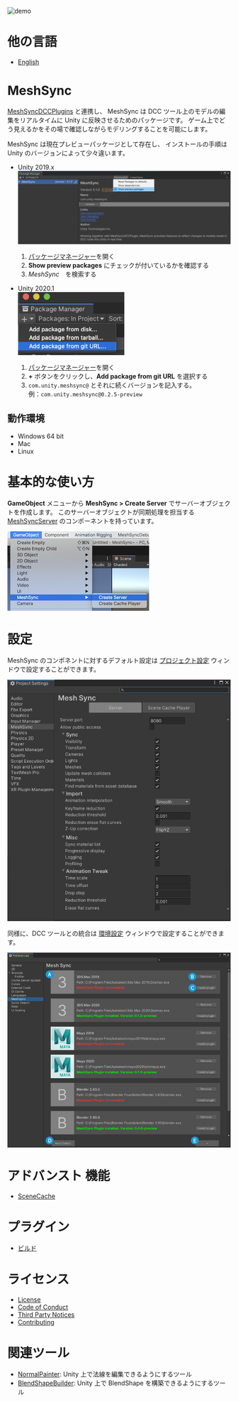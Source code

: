 ![demo](Documentation~/images/Demo.gif)

# 他の言語
- [English](Readme.md)

# MeshSync

[MeshSyncDCCPlugins](https://github.com/Unity-Technologies/MeshSyncDCCPlugins) と連携し、
MeshSync は DCC ツール上のモデルの編集をリアルタイムに Unity に反映させるためのパッケージです。
ゲーム上でどう見えるかをその場で確認しながらモデリングすることを可能にします。

MeshSync は現在プレビューパッケージとして存在し、
インストールの手順は Unity のバージョンによって少々違います。

* Unity 2019.x  
  ![PackageManager2019](Documentation~/images/PackageManager2019.png)
  1. [パッケージマネージャー](https://docs.unity3d.com/ja/current/Manual/upm-ui.html)を開く
  2. **Show preview packages** にチェックが付いているかを確認する
  3. *MeshSync*　を検索する
  
* Unity 2020.1  
  ![PackageManager2020](Documentation~/images/PackageManager2020.1.png)
  1. [パッケージマネージャー](https://docs.unity3d.com/ja/current/Manual/upm-ui.html)を開く
  2. **+** ボタンをクリックし、**Add package from git URL** を選択する
  3. `com.unity.meshsync@` とそれに続くバージョンを記入する。  
     例：`com.unity.meshsync@0.2.5-preview`
  
## 動作環境

- Windows 64 bit
- Mac
- Linux

# 基本的な使い方

**GameObject** メニューから **MeshSync > Create Server** でサーバーオブジェクトを作成します。
このサーバーオブジェクトが同期処理を担当する [MeshSyncServer](Documentation~/jp/MeshSyncServer.md) のコンポーネントを持っています。

![Menu](Documentation~/images/MenuCreateServer.png)

# 設定

MeshSync のコンポネントに対するデフォルト設定は
[プロジェクト設定](Documentation~/jp/ProjectSettings.md) ウィンドウで設定することができます。

![Server Settings](Documentation~/images/ProjectSettingsServer.png)

同様に、DCC ツールとの統合は
[環境設定](Documentation~/jp/Preferences.md) ウィンドウで設定することができます。

![Server Settings](Documentation~/images/Preferences.png)


# アドバンスト 機能
- [SceneCache](Documentation~/jp/SceneCache.md)

# プラグイン
- [ビルド](Plugin~/Docs/en/BuildPlugins.md)

# ライセンス
- [License](LICENSE.md)
- [Code of Conduct](CODE_OF_CONDUCT.md)
- [Third Party Notices](Third%20Party%20Notices.md)
- [Contributing](CONTRIBUTING.md)

#  関連ツール
- [NormalPainter](https://github.com/unity3d-jp/NormalPainter): Unity 上で法線を編集できるようにするツール
- [BlendShapeBuilder](https://github.com/unity3d-jp/BlendShapeBuilder): Unity 上で BlendShape を構築できるようにするツール


